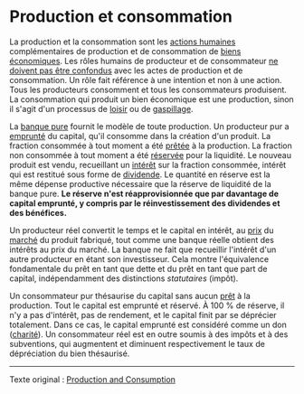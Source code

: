 Production et consommation
==========================

La production et la consommation sont les [actions humaines](https://www.wikiberal.org/wiki/L%27Action_humaine) complémentaires de production et de consommation de [biens économiques](https://fr.wikipedia.org/wiki/Biens_et_services). Les rôles humains de producteur et de consommateur [ne doivent pas être confondus](ch011-depreciation-principle.md) avec les actes de production et de consommation. Un rôle fait référence à une intention et non à une action. Tous les producteurs consomment et tous les consommateurs produisent. La consommation qui produit un bien économique est une production, sinon il s'agit d'un processus de [loisir](ch008-labor-and-leisure.md) ou de [gaspillage](https://fr.wikipedia.org/wiki/Gaspillage).

La [banque pure](ch006-pure-bank.md) fournit le modèle de toute production. Un producteur pur a [emprunté](ch101-glossary.md#emprunter) du capital, qu'il consomme dans la création d'un produit. La fraction consommée à tout moment a été [prêtée](ch101-glossary.md#prêter) à la production. La fraction non consommée à tout moment a été [réservée](ch098-reserve-definition.md) pour la liquidité. Le nouveau produit est vendu, recueillant un [intérêt](ch101-glossary.md#intérêt) sur la fraction consommée, intérêt qui est restitué sous forme de [dividende](https://fr.wikipedia.org/wiki/Dividende). Le quantité en réserve est la même dépense productive nécessaire que la réserve de liquidité de la banque pure. **Le réserve n'est réapprovisionnée que par davantage de capital emprunté, y compris par le réinvestissement des dividendes et des bénéfices.**

Un producteur réel convertit le temps et le capital en intérêt, au [prix](ch101-glossary.md#prix) du [marché](ch101-glossary.md#marché) du produit fabriqué, tout comme une banque réelle obtient des intérêts au prix du marché. La banque ne fait que recueillir l'intérêt d'un autre producteur en étant son investisseur. Cela montre l'équivalence fondamentale du prêt en tant que dette et du prêt en tant que part de capital, indépendamment des distinctions *statutaires* (impôt).

Un consommateur pur thésaurise du capital sans aucun [prêt](ch101-glossary.md#prêter) à la production. Tout le capital est emprunté et réservé. À 100 % de réserve, il n'y a pas d'intérêt, pas de rendement, et le capital finit par se déprécier totalement. Dans ce cas, le capital emprunté est considéré comme un don ([charité](https://fr.wikipedia.org/wiki/Charit%C3%A9)). Un consommateur réel est en outre soumis à des impôts et à des subventions, qui augmentent et diminuent respectivement le taux de dépréciation du bien thésaurisé.

---

Texte original : [Production and Consumption](https://github.com/libbitcoin/libbitcoin-system/wiki/Production-and-Consumption)

